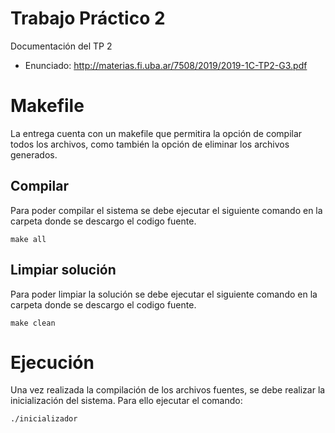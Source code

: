 # Trabajo Práctico 2
Documentación del TP 2

- Enunciado: http://materias.fi.uba.ar/7508/2019/2019-1C-TP2-G3.pdf

# Makefile
La entrega cuenta con un makefile que permitira la opción de compilar todos los archivos, como también la opción de eliminar los archivos generados.

## Compilar
Para poder compilar el sistema se debe ejecutar el siguiente comando en la carpeta donde se descargo el codigo fuente.

    make all

## Limpiar solución
Para poder limpiar la solución se debe ejecutar el siguiente comando en la carpeta donde se descargo el codigo fuente.

    make clean

# Ejecución

Una vez realizada la compilación de los archivos fuentes, se debe realizar la inicialización del sistema. Para ello ejecutar el comando:

    ./inicializador
